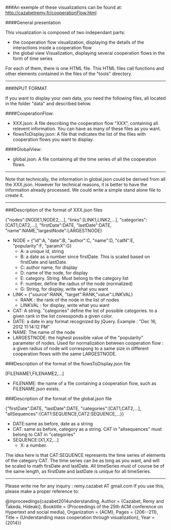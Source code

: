 ###An exemple of these visualizations can be found at: http://cazabetremy.fr/cooperationFlow.html

####General presentation 

This visualization is composed of two independant parts: 
- the cooperation flow visualization, displaying the details of the interactions inside a cooperation flow
- the global view Visualization, displaying several cooperation flows in the form of time series

For each of them, there is one HTML file. This HTML files call functions and other elements  contained in the files of the "tools" directory.

_____________________________________________

###INPUT FORMAT

If you want to display your own data, you need the following files, all located in the folder "data" and described below.

####CooperationFlow: 
- XXX.json: A file describing the cooperation flow "XXX", containing all relevent information. You can have as many of these files as you want. 
- flowsToDisplay.json: A file that indicates the list of the files with cooperation flows you want to display. 

####GlobalView:
- global.json: A file containing all the time series of all the cooperation flows.
_____________________________________________

Note that technically, the information in global.json could be derived from all the XXX.json. However for technical reasons, it is better to have the information already processed. 
We could write a simple stand alone file to create it.

_____________________________________________

###Description of the format of XXX.json files

{"nodes":[NODE1,NODE2,...], "links":[LINK1,LINK2,...], "categories":[CAT1,CAT2,...], "firstDate":DATE, "lastDate":DATE, "name":NAME,"largestNode":LARGESTNODE}
- NODE = {"id":A, "date":B, "author":C, "name":D, "catN":E, "popularity":F, "paramX":G}
  - A: a unique id, string
  - B: a date as a number since firstDate. This is scaled based on firstDate and lastDate.
  - C: author name, for display
  - D: name of the node, for display
  - E: category. String. Must belong to the category list
  - F: number, define the radius of the node (normalized)
  - G: String, for display, write what you want
- LINK = {"source":RANK, "target":RANK,"value":LINKVAL}
  - RANK : the rank of the node in the list of nodes
  - LINKVAL : for display, write what you want
- CAT: A string. "categories" define the list of possible categories. to a given rank in the list coressponds a given color.
- DATE: a date in any format recognized by jQuery. Example : "Dec 16, 2012 11:14:12 PM"
- NAME: The name of the node
- LARGESTNODE: the highest possible value of the "popularity" parameter of nodes. Used for normalization between cooperation flow : a given radius of node will correspong to a same size in different cooperation flows with the same LARGESTNODE.






###Description of the format of the flowsToDisplay.json file

[FILENAME1,FILENAME2,...]
- FILENAME: the name of a file containing a cooperation flow, such as FILENAME.json exists.






###Description of the format of the global.json file

{"firstDate":DATE, "lastDate":DATE, "categories":[CAT1,CAT2,...], "allSequences":{CAT1:SEQUENCE,CAT2:SEQUENCE,...}}
- DATE:same as before, date as a string
- CAT: same as before, category as a string. CAT in "allsequences" must belong to CAT in "categories"
- SEQUENCE:[X1,X2,...]
  - X: a number.
	
The idea here is that CAT:SEQUENCE represents the time series of elements of the category CAT. The time series can be as long as you want, and will be scaled to math firsDate and lastDate. All timeSeries must of course be of the same length, as firstDate and lastDate is unique for all timeSeries.

_____________________________________________

Please write me for any inquiry : remy.cazabet AT gmail.com
If you use this, please make a proper reference to: 

@inproceedings{cazabet2014understanding,
	Author = {Cazabet, Remy and Takeda, Hideaki},
	Booktitle = {Proceedings of the 25th ACM conference on Hypertext and social media},
	Organization = {ACM},
	Pages = {206--211},
	Title = {Understanding mass cooperation through visualization},
	Year = {2014}}

